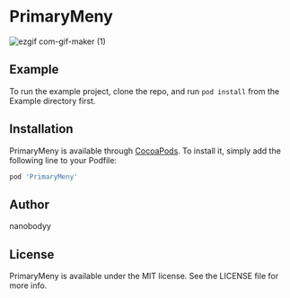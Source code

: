 # PrimaryMeny

![ezgif com-gif-maker (1)](https://user-images.githubusercontent.com/52631476/136538228-67353b30-bc96-499a-a921-7e73671bb2b9.gif)

## Example

To run the example project, clone the repo, and run `pod install` from the Example directory first.

## Installation

PrimaryMeny is available through [CocoaPods](https://cocoapods.org). To install
it, simply add the following line to your Podfile:

```ruby
pod 'PrimaryMeny'
```

## Author

nanobodyy

## License

PrimaryMeny is available under the MIT license. See the LICENSE file for more info.
